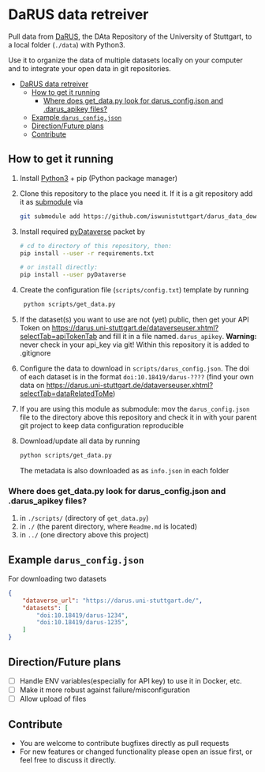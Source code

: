 # DaRUS data retreiver

Pull data from [DaRUS](https://darus.uni-stuttgart.de/), the DAta Repository of the University of Stuttgart, to a local folder (`./data`) with Python3.

Use it to organize the data of multiple datasets locally on your computer and to integrate your open data in git repositories.

- [DaRUS data retreiver](#darus-data-retreiver)
  - [How to get it running](#how-to-get-it-running)
    - [Where does get_data.py look for darus_config.json and .darus_apikey files?](#where-does-get_datapy-look-for-configjson-and-darus_apikey-files)
  - [Example `darus_config.json`](#example-configjson)
  - [Direction/Future plans](#directionfuture-plans)
  - [Contribute](#contribute)

## How to get it running

1. Install [Python3](https://www.python.org/) + pip (Python package manager)
2. Clone this repository to the place you need it. If it is a git repository add it as [submodule](https://git-scm.com/book/en/v2/Git-Tools-Submodules) via
   
   ```bash
   git submodule add https://github.com/iswunistuttgart/darus_data_download.git
   ```

3. Install required [pyDataverse](https://pydataverse.readthedocs.io/) packet by
   
    ```bash
    # cd to directory of this repository, then:
    pip install --user -r requirements.txt

    # or install directly:
    pip install --user pyDataverse
    ```

4. Create the configuration file (`scripts/config.txt`) template by running

   ```bash
    python scripts/get_data.py
   ```

5. If the dataset(s) you want to use are not (yet) public, then get your API Token on <https://darus.uni-stuttgart.de/dataverseuser.xhtml?selectTab=apiTokenTab> and fill it in a file named`.darus_apikey`. **Warning:** never check in your api_key via git! Within this repository it is added to .gitignore
6. Configure the data to download in `scripts/darus_config.json`. The doi of each dataset is in the format `doi:10.18419/darus-????` (find your own data on <https://darus.uni-stuttgart.de/dataverseuser.xhtml?selectTab=dataRelatedToMe>)
7. If you are using this module as submodule: mov the `darus_config.json` file to the directory above this repository and check it in with your parent git project to keep data configuration reproducible 
8. Download/update all data by running

    ```bash
    python scripts/get_data.py
    ```

    The metadata is also downloaded as as `info.json` in each folder 

### Where does get_data.py look for darus_config.json and .darus_apikey files?

1. in `./scripts/` (directory of `get_data.py`)
2. in `./` (the parent directory, where `Readme.md` is located)
3. in `../` (one directory above this project)


## Example `darus_config.json`

For downloading two datasets

```json
{
    "dataverse_url": "https://darus.uni-stuttgart.de/",
    "datasets": [
        "doi:10.18419/darus-1234",
        "doi:10.18419/darus-1235",
    ]
}
```

## Direction/Future plans

- [ ] Handle ENV variables(especially for API key) to use it in Docker, etc.
- [ ] Make it more robust against failure/misconfiguration
- [ ] Allow upload of files

## Contribute

- You are welcome to contribute bugfixes directly as pull requests
- For new features or changed functionality please open an issue first, or feel free to discuss it directly. 